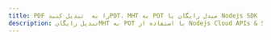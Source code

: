 ---title: PDF را به  تبدیل کنیدPOT، MHT به POT مبدل رایگان یا Nodejs SDKdescription: تبدیل رایگانMHT به POT با استفاده از Nodejs Cloud APIs & SDK همچنین اسناد PDF را در Cloud ایجاد، ویرایش و رندر کنید.---